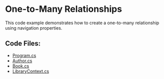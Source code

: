 # One-to-Many Relationships

This code example demonstrates how to create a one-to-many relationship using navigation properties.

## Code Files:
- [Program.cs](../shared/Program.cs)
- [Author.cs](Author.cs)
- [Book.cs](Book.cs)
- [LibraryContext.cs](LibraryContext.cs)